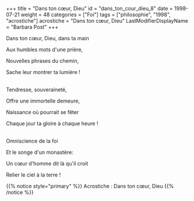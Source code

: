 +++
title = "Dans ton cœur, Dieu"
id = "dans_ton_cour_dieu_8"
date = 1998-07-21
weight = 48
categories = ["Foi"]
tags = ["philosophie", "1998", "acrostiche"]
acrostiche = "Dans ton cœur, Dieu"
LastModifierDisplayName = "Barbara Post"
+++

Dans ton cœur, Dieu, dans ta main

Aux humbles mots d'une prière,

Nouvelles phrases du chemin,

Sache leur montrer ta lumière !

 \
Tendresse, souveraineté,

Offre une immortelle demeure,

Naissance où pourrait se fêter

Chaque jour ta gloire à chaque heure !

 \
Omniscience de la foi

Et le songe d'un monastère:

Un cœur d'homme dit là qu'il croit

Relier le ciel à la terre !

{{% notice style="primary" %}}
Acrostiche : Dans ton cœur, Dieu
{{% /notice %}}
